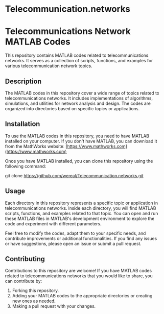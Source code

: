 # Telecommunication.networks

# Telecommunications Network MATLAB Codes

This repository contains MATLAB codes related to telecommunications networks. It serves as a collection of scripts, functions, and examples for various telecommunication network topics.

## Description

The MATLAB codes in this repository cover a wide range of topics related to telecommunications networks. It includes implementations of algorithms, simulations, and utilities for network analysis and design. The codes are organized into directories based on specific topics or applications.

## Installation

To use the MATLAB codes in this repository, you need to have MATLAB installed on your computer. If you don't have MATLAB, you can download it from the MathWorks website: [https://www.mathworks.com](https://www.mathworks.com)

Once you have MATLAB installed, you can clone this repository using the following command:

git clone https://github.com/wereal/Telecommunication.networks.git


## Usage

Each directory in this repository represents a specific topic or application in telecommunications networks. Inside each directory, you will find MATLAB scripts, functions, and examples related to that topic. You can open and run these MATLAB files in MATLAB's development environment to explore the code and experiment with different parameters.

Feel free to modify the codes, adapt them to your specific needs, and contribute improvements or additional functionalities. If you find any issues or have suggestions, please open an issue or submit a pull request.

## Contributing

Contributions to this repository are welcome! If you have MATLAB codes related to telecommunications networks that you would like to share, you can contribute by:

1. Forking this repository.
2. Adding your MATLAB codes to the appropriate directories or creating new ones as needed.
3. Making a pull request with your changes.





